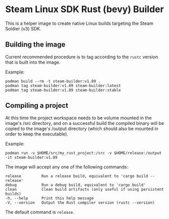 # Steam Linux SDK Rust (bevy) Builder

This is a helper image to create native Linux builds targeting the Steam Soldier (v3) SDK.

## Building the image

Current recommended procedure is to tag according to the `rustc` version that is built into the image.

Example:

```
podman build --rm -t steam-builder:v1.89 .
podman tag steam-builder:v1.89 steam-builder:latest
podman tag steam-builder:v1.89 steam-builder:stable
```

## Compiling a project

At this time the project workspace needs to be volume mounted in the image's /src directory, and on a
successful build the compiled binary will be copied to the image's /output directory (which should 
also be mounted in order to keep the executable).

Example:

```
podman run -v $HOME/src/my_rust_project:/src -v $HOME/release:/output -it steam-builder:v1.89
```

The image will accept any one of the following commands:

```
release		    Run a release build, equivalent to 'cargo build --release'
debug		    Run a debug build, equivalent to 'cargo build'
clean		    Clean build artifacts (only useful if using persistent builds)
-h, --help	    Print this help message
-V, --version	Output the Rust compiler version (rustc --version)
```

The default command is `release`.
